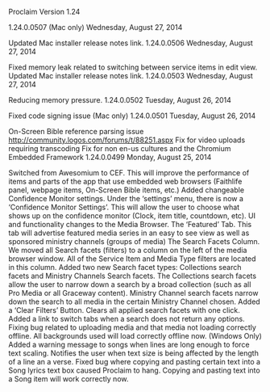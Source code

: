 Proclaim Version 1.24

1.24.0.0507 (Mac only) Wednesday, August 27, 2014

Updated Mac installer release notes link.
1.24.0.0506 Wednesday, August 27, 2014

Fixed memory leak related to switching between service items in edit view.
Updated Mac installer release notes link.
1.24.0.0503 Wednesday, August 27, 2014

Reducing memory pressure.
1.24.0.0502 Tuesday, August 26, 2014

Fixed code signing issue (Mac only)
1.24.0.0501 Tuesday, August 26, 2014

On-Screen Bible reference parsing issue http://community.logos.com/forums/t/88251.aspx
Fix for video uploads requiring transcoding
Fix for non en-us cultures and the Chromium Embedded Framework
1.24.0.0499 Monday, August 25, 2014

Switched from Awesomium to CEF. This will improve the performance of items and parts of the app that use embedded web browsers (Faithlife panel, webpage items, On-Screen Bible items, etc.)
Added changeable Confidence Monitor settings. Under the ‘settings’ menu, there is now a ‘Confidence Monitor Settings’. This will allow the user to choose what shows up on the confidence monitor (Clock, item title, countdown, etc).
UI and functionality changes to the Media Browser.
The ‘Featured’ Tab. This tab will advertise featured media series in an easy to see view as well as sponsored ministry channels (groups of media)
The Search Facets Column. We moved all Search facets (filters) to a column on the left of the media browser window. All of the Service Item and Media Type filters are located in this column.
Added two new Search facet types: Collections search facets and Ministry Channels Search facets. The Collections search facets allow the user to narrow down a search by a broad collection (such as all Pro Media or all Graceway content). Ministry Channel search facets narrow down the search to all media in the certain Ministry Channel chosen.
Added a ‘Clear Filters’ Button. Clears all applied search facets with one click.
Added a link to switch tabs when a search does not return any options.
Fixing bug related to uploading media and that media not loading correctly offline. All backgrounds used will load correctly offline now.
(Windows Only) Added a warning message to songs when lines are long enough to force text scaling. Notifies the user when text size is being affected by the length of a line an a verse.
Fixed bug where copying and pasting certain text into a Song lyrics text box caused Proclaim to hang. Copying and pasting text into a Song item will work correctly now.
